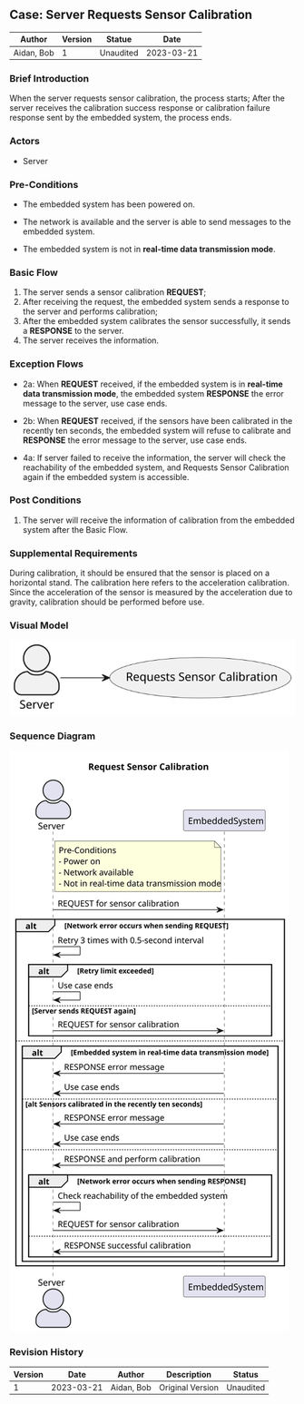 

## Case: Server Requests Sensor Calibration

| Author     | Version | Statue    | Date       |
| ---------- | ------- | --------- | ---------- |
| Aidan, Bob | 1       | Unaudited | 2023-03-21 |

### Brief Introduction

When the server requests sensor calibration, the process starts; After the server receives the calibration success response or calibration failure response sent by the embedded system, the process ends.

### Actors

- Server

### Pre-Conditions

- The embedded system has been powered on.

- The network is available and the server is able to send messages to the embedded system.
- The embedded system is not in **real-time data transmission mode**.

### Basic Flow

1. The server sends a sensor calibration **REQUEST**;
2. After receiving the request, the embedded system sends a response to the server and performs calibration;
3. After the embedded system calibrates the sensor successfully, it sends a **RESPONSE** to the server.
3. The server receives the information.

### Exception Flows

- 2a: When **REQUEST** received, if the embedded system is in **real-time data transmission mode**,  the embedded system **RESPONSE** the error message to the server, use case ends.

- 2b: When **REQUEST** received, if the sensors have been calibrated in the recently ten seconds, the embedded system will refuse to calibrate and **RESPONSE** the error message to the server, use case ends.
- 4a: If server failed to receive the information, the server will check the reachability of the embedded system, and Requests Sensor Calibration again if the embedded system is accessible.

### Post Conditions

1. The server will receive the information of calibration from the embedded system after the Basic Flow.

### Supplemental Requirements

During calibration, it should be ensured that the sensor is placed on a horizontal stand. The calibration here refers to the acceleration calibration. Since the acceleration of the sensor is measured by the acceleration due to gravity, calibration should be performed before use.

### Visual Model

<img src="./UseCaseDiagram/Server Requests Sensor Calibration.svg" style="zoom:150%;" />

### Sequence Diagram

<img src="./SequenceDiagram/RequestSensorCalibration.svg" />

### Revision History

| Version | Date       | Author     | Description      | Status    |
| ------- | ---------- | ---------- | ---------------- | --------- |
| 1       | 2023-03-21 | Aidan, Bob | Original Version | Unaudited |
